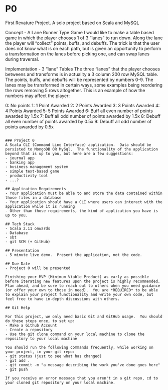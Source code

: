 # P0
First Revature Project. A solo project based on Scala and MySQL

Concept - A Lane Runner Type Game
I would like to make a table based game in which the player chooses 1 of 3 “lanes” to run down. Along the lane the player will “collect” points, buffs, and debuffs. The trick is that the user does not know what is on each path, but is given an opportunity to perform a transformation on the lanes before picking one, and can swap lanes during traversal.

Implementation - 3 “lane” Tables
The three “lanes” that the player chooses betweens and transforms is in actuality a 3 column 200 row MySQL table. The points, buffs, and debuffs will be represented by numbers 0-9. The lanes may be transformed in certain ways, some examples being reordering the rows removing 5 rows altogether. This is an example of how the numbers may affect the player:

0: No points
1: 1 Point Awarded
2: 2 Points Awarded
3: 3 Points Awarded
4: 4 Points Awarded
5: 5 Points Awarded
6: Buff all even number of points awarded by 1.5x
7: Buff all odd number of points awarded by 1.5x
8: Debuff all even number of points awarded by 0.5x
9: Debuff all odd number of points awarded by 0.5x

~~~~~~~~~~~~~~~~~~~~~~~~~~~~~~~~~~~~~~~~~~~~~~~~~~~~~

### Project 0
A Scala CLI (Command Line Interface) application.  Data should be  persisted to MongoDB OR MySql.  The functionality of the application beyond that is up to you, but here are a few suggestions:
- journal app
- banking app
- business management system
- simple text-based game
- productivity tool
- ...?

## Application Requirements
- Your application must be able to and store the data contained within those files in a database
- Your application should have a CLI where users can interact with the application while it is running
- Other than those requirements, the kind of application you have is up to you.

## Tech Stack
- Scala 2.11 onwards
- Database
- sbt
- git SCM (+ GitHub)

## Presentation
- 5 minute live demo.  Present the application, not the code.

## Due Date
- Project 0 will be presented 

Finishing your MVP (Minimum Viable Product) as early as possible before iterating new features upon the project is highly recommended.  Plan ahead, and be sure to reach out to others when you need guidance (or offer your own to those in need).  You are *REQUIRED* to be able to explain your project functionality and write your own code, but feel free to have in-depth discussions with others.

## Git Help

For this project, we only need basic Git and GitHub usage.  You should do these steps once, to set up:
- Make a Github Account
- Create a repository
- Use the git clone command on your local machine to clone the repository to your local machine

You should run the following commands frequently, while working on your project, in your git repo:
- git status (just to see what has changed)
- git add .
- git commit -m "a message describing the work you've done goes here"
- git push

If you receive an error message that you aren't in a git repo, cd to your cloned git repository on your local machine.
